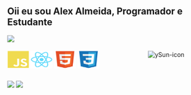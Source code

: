   ## Oii eu sou Alex Almeida, Programador e Estudante 

<div>
  
 <img height="180em" src="https://github-readme-stats.vercel.app/api/top-langs/?username=ySunSh1ne&show_icons=true&layout=compact&langs_count=7&theme=dracula"/>
  
 </div>
 
 <div style="display: inline_block"><br>
   
 <img align="center" alt="ySun-Js"     height="40" width="50" src="https://raw.githubusercontent.com/devicons/devicon/master/icons/javascript/javascript-plain.svg"> 
 <img align="center" alt="ySun-React"  height="40" width="50" src="https://raw.githubusercontent.com/devicons/devicon/master/icons/react/react-original.svg"> 
 <img align="center" alt="ySun-HTML"   height="40" width="50" src="https://raw.githubusercontent.com/devicons/devicon/master/icons/html5/html5-original.svg"> 
 <img align="center" alt="ySun-CSS"    height="40" width="50" src="https://raw.githubusercontent.com/devicons/devicon/master/icons/css3/css3-original.svg"> 

 <img align="right" alt="ySun-icon" height="180" width="180"  src="https://cdn.discordapp.com/attachments/1016912037093318700/1017223288537227347/Icon.gif.gif">

<div> 

##


<div>
  <a href ="https://www.linkedin.com/in/ySunshine" target="_blank"><img src="https://img.shields.io/badge/-LinkedIn-%230077B5?style=for-the-badge&logo=linkedin&logoColor=white" target="_blank"></a> 
  <a href ="(55)11 975851583" target="_blank"><img src="https://img.shields.io/badge/WhatsApp-25D366?style=for-the-badge&logo=whatsapp&logoColor=white"></a> 
</div>

